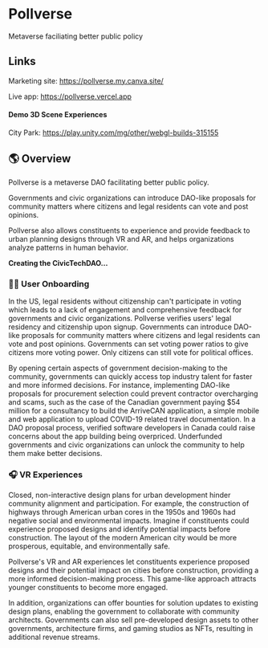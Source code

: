 # Pollverse 
Metaverse faciliating better public policy

## Links
Marketing site: https://pollverse.my.canva.site/

Live app: https://pollverse.vercel.app

#### Demo 3D Scene Experiences

City Park: https://play.unity.com/mg/other/webgl-builds-315155

## 🌎 Overview

Pollverse is a metaverse DAO facilitating better public policy. 

Governments and civic organizations can introduce DAO-like proposals for community matters where citizens and legal residents can vote and post opinions. 

Pollverse also allows constituents to experience and provide feedback to urban planning designs through VR and AR, and helps organizations analyze patterns in human behavior.

**Creating the CivicTechDAO…**

### 🙋‍♀️ User Onboarding

In the US, legal residents without citizenship can't participate in voting which leads to a lack of engagement and comprehensive feedback for governments and civic organizations. Pollverse verifies users' legal residency and citizenship upon signup. Governments can introduce  DAO-like proposals for community matters where citizens and legal residents can vote and post opinions.  Governments can set voting power ratios to give citizens more voting power. Only citizens can still vote for political offices.

By opening certain aspects of government decision-making to the community, governments can quickly access top industry talent for faster and more informed decisions. For instance, implementing DAO-like proposals for procurement selection could prevent contractor overcharging and scams, such as the case of the Canadian government paying $54 million for a consultancy to build the ArriveCAN application, a simple mobile and web application to upload COVID-19 related travel documentation. In a DAO proposal process, verified software developers in Canada could raise concerns about the app building being overpriced. Underfunded governments and civic organizations can unlock the community to help them make better decisions. 

### 🎧 VR Experiences

Closed, non-interactive design plans for urban development hinder community alignment and participation. For example,  the construction of highways through American urban cores in the 1950s and 1960s had negative social and environmental impacts. Imagine if  constituents could experience proposed designs and identify potential impacts before construction. The layout of the modern American city would be more prosperous, equitable, and environmentally safe.

Pollverse's VR and AR experiences let constituents experience proposed designs and their potential impact on cities before construction, providing a more informed decision-making process. This game-like approach attracts younger constituents to become more engaged.

In addition, organizations can offer bounties for solution updates to existing design plans, enabling the government to collaborate with community architects. Governments can also sell pre-developed design assets to other governments, architecture firms, and gaming studios as NFTs, resulting in additional revenue streams.




